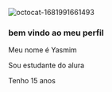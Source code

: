![octocat-1681991661493](https://user-images.githubusercontent.com/130660192/233359007-e4cd7407-8fbc-4474-b3b5-0be8e9a97c06.png)


### bem vindo ao meu perfil

Meu nome é Yasmim

Sou estudante do alura

Tenho 15 anos
